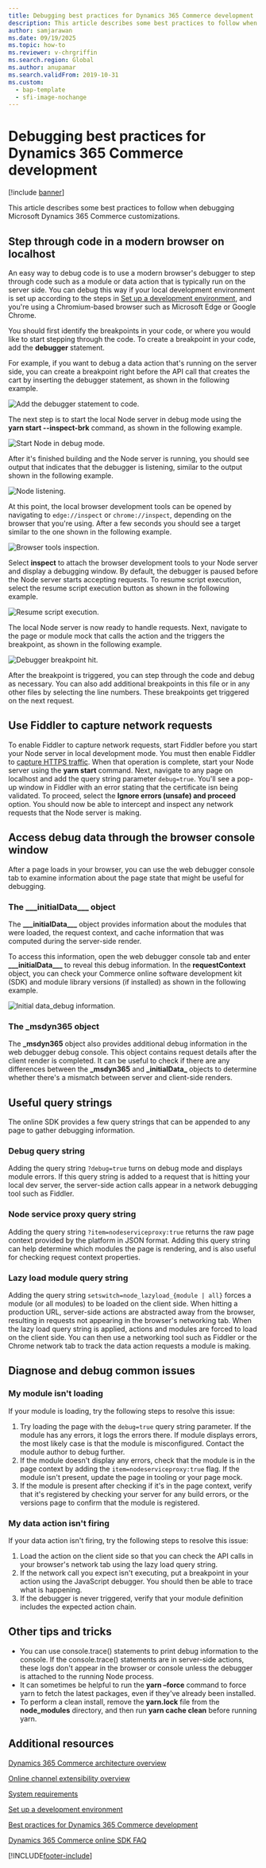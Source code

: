 ```yaml
---
title: Debugging best practices for Dynamics 365 Commerce development
description: This article describes some best practices to follow when debugging Microsoft Dynamics 365 Commerce customizations.
author: samjarawan
ms.date: 09/19/2025
ms.topic: how-to
ms.reviewer: v-chrgriffin
ms.search.region: Global
ms.author: anupamar
ms.search.validFrom: 2019-10-31
ms.custom:
  - bap-template
  - sfi-image-nochange
---
```


# Debugging best practices for Dynamics 365 Commerce development 

[!include [banner](../includes/banner.md)]

This article describes some best practices to follow when debugging Microsoft Dynamics 365 Commerce customizations. 

## Step through code in a modern browser on localhost

An easy way to debug code is to use a modern browser's debugger to step through code such as a module or data action that is typically run on the server side. You can debug this way if your local development environment is set up according to the steps in [Set up a development environment](setup-dev-environment.md), and you're using a Chromium-based browser such as Microsoft Edge or Google Chrome.

You should first identify the breakpoints in your code, or where you would like to start stepping through the code. To create a breakpoint in your code, add the **debugger** statement. 

For example, if you want to debug a data action that's running on the server side, you can create a breakpoint right before the API call that creates the cart by inserting the debugger statement, as shown in the following example.

![Add the debugger statement to code.](media/debugging-best-practices-1.png)

The next step is to start the local Node server in debug mode using the **yarn start --inspect-brk** command, as shown in the following example.

![Start Node in debug mode.](media/debugging-best-practices-2.png)

After it's finished building and the Node server is running, you should see output that indicates that the debugger is listening, similar to the output shown in the following example.

![Node listening.](media/debugging-best-practices-3.png)

At this point, the local browser development tools can be opened by navigating to ```edge://inspect``` or ```chrome://inspect```, depending on the browser that you're using. After a few seconds you should see a target similar to the one shown in the following example.

![Browser tools inspection.](media/debugging-best-practices-4.png)

Select **inspect** to attach the browser development tools to your Node server and display a debugging window. By default, the debugger is paused before the Node server starts accepting requests. To resume script execution, select the resume script execution button as shown in the following example.

![Resume script execution.](media/debugging-best-practices-5.png)

The local Node server is now ready to handle requests. Next, navigate to the page or module mock that calls the action and the triggers the breakpoint, as shown in the following example.

![Debugger breakpoint hit.](media/debugging-best-practices-6.png)

After the breakpoint is triggered, you can step through the code and debug as necessary. You can also add additional breakpoints in this file or in any other files by selecting the line numbers. These breakpoints get triggered on the next request.

## Use Fiddler to capture network requests

To enable Fiddler to capture network requests, start Fiddler before you start your Node server in local development mode. You must then enable Fiddler to [capture HTTPS traffic](https://docs.telerik.com/fiddler/configure-fiddler/tasks/decrypthttps). When that operation is complete, start your Node server using the **yarn start** command.
Next, navigate to any page on localhost and add the query string parameter `debug=true`. You'll see a pop-up window in Fiddler with an error stating that the certificate isn being validated. To proceed, select the **Ignore errors (unsafe) and proceed** option. You should now be able to intercept and inspect any network requests that the Node server is making.

## Access debug data through the browser console window

After a page loads in your browser, you can use the web debugger console tab to examine information about the page state that might be useful for debugging.

### The \_\_\_initialData\_\_\_ object

The **\_\_\_initialData\_\_\_** object provides information about the modules that were loaded, the request context, and cache information that was computed during the server-side render. 

To access this information, open the web debugger console tab and enter **\_\_\_initialData\_\_\_** to reveal this debug information. In the **requestContext** object, you can check your Commerce online software development kit (SDK) and module library versions (if installed) as shown in the following example.

![Initial data_debug information.](media/debugging-best-practices-7.png)

### The \_msdyn365 object

The **\_msdyn365** object also provides additional debug information in the web debugger debug console. This object contains request details after the client render is completed. It can be useful to check if there are any differences between the **\_msdyn365** and **\___initialData___** objects to determine whether there's a mismatch between server and client-side renders.

## Useful query strings

The online SDK provides a few query strings that can be appended to any page to gather debugging information.

### Debug query string

Adding the query string ```?debug=true``` turns on debug mode and displays module errors. If this query string is added to a request that is hitting your local dev server, the server-side action calls appear in a network debugging tool such as Fiddler.

### Node service proxy query string

Adding the query string ```?item=nodeserviceproxy:true``` returns the raw page context provided by the platform in JSON format. Adding this query string can help determine which modules the page is rendering, and is also useful for checking request context properties. 

### Lazy load module query string

Adding the query string ```setswitch=node_lazyload_{module | all}``` forces a module (or all modules) to be loaded on the client side. When hitting a production URL, server-side actions are abstracted away from the browser, resulting in requests not appearing in the browser's networking tab. When the lazy load query string is applied, actions and modules are forced to load on the client side. You can then use a networking tool such as Fiddler or the Chrome network tab to track the data action requests a module is making. 

## Diagnose and debug common issues

### My module isn't loading
If your module is loading, try the following steps to resolve this issue: 

1. Try loading the page with the ```debug=true``` query string parameter. If the module has any errors, it logs the errors there. If module displays errors, the most likely case is that the module is misconfigured. Contact the module author to debug further.
1. If the module doesn't display any errors, check that the module is in the page context by adding the ```item=nodeserviceproxy:true``` flag. If the module isn't present, update the page in tooling or your page mock.
1. If the module is present after checking if it's in the page context, verify that it's registered by checking your server for any build errors, or the versions page to confirm that the module is registered.

### My data action isn't firing
If your data action isn't firing, try the following steps to resolve this issue: 

1. Load the action on the client side so that you can check the API calls in your browser's network tab using the lazy load query string.
1. If the network call you expect isn't executing, put a breakpoint in your action using the JavaScript debugger. You should then be able to trace what is happening.
1. If the debugger is never triggered, verify that your module definition includes the expected action chain.

## Other tips and tricks

- You can use console.trace() statements to print debug information to the console. If the console.trace() statements are in server-side actions, these logs don't appear in the browser or console unless the debugger is attached to the running Node process.
- It can sometimes be helpful to run the **yarn –force** command to force yarn to fetch the latest packages, even if they've already been installed.
- To perform a clean install, remove the **yarn.lock** file from the **node_modules** directory, and then run **yarn cache clean** before running yarn.

## Additional resources

[Dynamics 365 Commerce architecture overview](../commerce-architecture.md)

[Online channel extensibility overview](overview.md)

[System requirements](system-requirements.md)

[Set up a development environment](setup-dev-environment.md)

[Best practices for Dynamics 365 Commerce development](best-practices-dev.md)

[Dynamics 365 Commerce online SDK FAQ](sdk-faq.md)

[!INCLUDE[footer-include](../../includes/footer-banner.md)]

